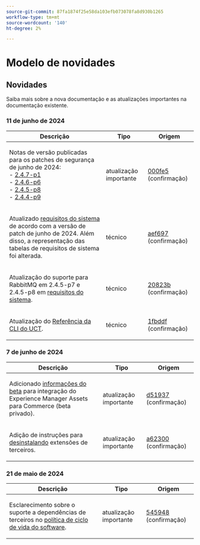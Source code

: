 ```yaml
---
source-git-commit: 87fa1874f25e58da103efb073078fa8d930b1265
workflow-type: tm+mt
source-wordcount: '140'
ht-degree: 2%

---
```

# Modelo de novidades

## Novidades

Saiba mais sobre a nova documentação e as atualizações importantes na documentação existente.

### 11 de junho de 2024

<table style="table-layout:auto;">
  <thead>
    <tr>
      <th>Descrição</th>
      <th>Tipo</th>
      <th>Origem</th>
    </tr>
  </thead>
  <tbody>
    <tr>
      <td><p>Notas de versão publicadas para os patches de segurança de junho de 2024:<br />- <a href="https://experienceleague.adobe.com/en/docs/commerce-operations/release/notes/security-patches/2-4-7-patches">2.4.7-p1</a><br />- <a href="https://experienceleague.adobe.com/en/docs/commerce-operations/release/notes/security-patches/2-4-6-patches">2.4.6-p6</a><br />- <a href="https://experienceleague.adobe.com/en/docs/commerce-operations/release/notes/security-patches/2-4-5-patches">2.4.5-p8</a><br />- <a href="https://experienceleague.adobe.com/en/docs/commerce-operations/release/notes/security-patches/2-4-4-patches">2.4.4-p9</a></p>
</td>
      <td>atualização importante</td>
      <td><a href="https://github.com/AdobeDocs/commerce-operations.en/commit/000fe5ac88b31e5172c35b629d26423afcca214d">000fe5</a> (confirmação)</td>
    </tr>
    <tr>
      <td><p>Atualizado <a href="https://experienceleague.adobe.com/en/docs/commerce-operations/installation-guide/system-requirements">requisitos do sistema</a> de acordo com a versão de patch de junho de 2024. Além disso, a representação das tabelas de requisitos de sistema foi alterada.</p>
</td>
      <td>técnico</td>
      <td><a href="https://github.com/AdobeDocs/commerce-operations.en/commit/aef697509227b1dfebb801b0e1e098da90201971">aef697</a> (confirmação)</td>
    </tr>
    <tr>
      <td><p>Atualização do suporte para RabbitMQ em 2.4.5-p7 e 2.4.5-p8 em <a href="https://experienceleague.adobe.com/en/docs/commerce-operations/installation-guide/system-requirements">requisitos do sistema</a>.</p>
</td>
      <td>técnico</td>
      <td><a href="https://github.com/AdobeDocs/commerce-operations.en/commit/20823bae109f5b053f352b0a13275acecf991904">20823b</a> (confirmação)</td>
    </tr>
    <tr>
      <td><p>Atualização do <a href="https://experienceleague.adobe.com/en/docs/commerce-operations/tools/cli-reference/uct">Referência da CLI do UCT</a>.</p>
</td>
      <td>técnico</td>
      <td><a href="https://github.com/AdobeDocs/commerce-operations.en/commit/1fbddf4ea05511c1aefe0cd0d8e8b2ebde7e00dd">1fbddf</a> (confirmação)</td>
    </tr>
  </tbody>
</table>

### 7 de junho de 2024

<table style="table-layout:auto;">
  <thead>
    <tr>
      <th>Descrição</th>
      <th>Tipo</th>
      <th>Origem</th>
    </tr>
  </thead>
  <tbody>
    <tr>
      <td><p>Adicionado <a href="https://experienceleague.adobe.com/en/docs/commerce-operations/release/beta">informações do beta</a> para integração do Experience Manager Assets para Commerce (beta privado).</p>
</td>
      <td>atualização importante</td>
      <td><a href="https://github.com/AdobeDocs/commerce-operations.en/commit/d51937e25049f636a3b69f072a3fe4ba135766c2">d51937</a> (confirmação)</td>
    </tr>
    <tr>
      <td><p>Adição de instruções para <a href="https://experienceleague.adobe.com/en/docs/commerce-operations/installation-guide/tutorials/extensions">desinstalando</a> extensões de terceiros.</p>
</td>
      <td>atualização importante</td>
      <td><a href="https://github.com/AdobeDocs/commerce-operations.en/commit/a623002b366ae07eaabe9711946d7f8ceb3b9132">a62300</a> (confirmação)</td>
    </tr>
  </tbody>
</table><!-- date_group -->

### 21 de maio de 2024

<table style="table-layout:auto;">
  <thead>
    <tr>
      <th>Descrição</th>
      <th>Tipo</th>
      <th>Origem</th>
    </tr>
  </thead>
  <tbody>
    <tr>
      <td><p>Esclarecimento sobre o suporte a dependências de terceiros no <a href="https://experienceleague.adobe.com/en/docs/commerce-operations/release/planning/lifecycle-policy">política de ciclo de vida do software</a>.</p>
</td>
      <td>atualização importante</td>
      <td><a href="https://github.com/AdobeDocs/commerce-operations.en/commit/5459488d4b512447aff810dca8d3b32a074d5c1e">545948</a> (confirmação)</td>
    </tr>
  </tbody>
</table><!-- date_group --><!-- month_group --><!-- year_group -->
